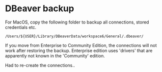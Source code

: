 # DBeaver backup

For MacOS, copy the following folder to backup all connections, stored credentials etc.

```/Users/${USER}/Library/DBeaverData/workspace6/General/.dbeaver/```

If you move from Enterprise to Community Edition, the connections will not work after restoring the backup. Enterprise edition uses 'drivers' that are apparently not known in the 'Community' edition.

Had to re-create the connections..

